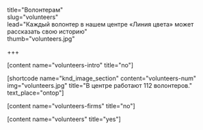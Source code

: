 title="Волонтерам"  
slug="volunteers"  
lead="Каждый волонтер в нашем центре «Линия цвета» может рассказать свою историю"  
thumb="volunteers.jpg"  

+++

[content name="volunteers-intro" title="no"]

[shortcode name="knd_image_section" content="volunteers-num" img="volunteers.jpg" title="В центре работают 112 волонтеров." text_place="ontop"]

[content name="volunteers-firms" title="no"]

[content name="volunteers" title="yes"]
